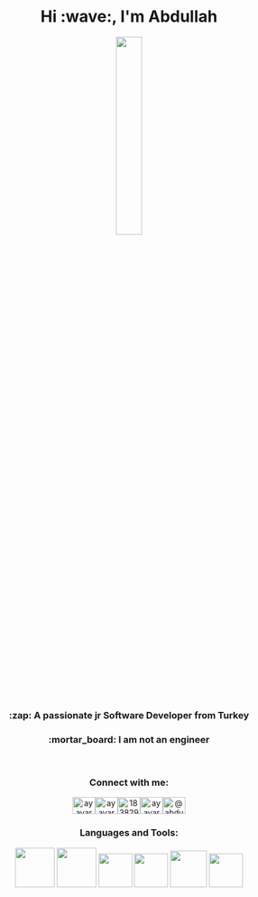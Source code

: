 <h1 align="center">Hi :wave:, I'm Abdullah</h1>
<p align="center" ><img 
 src="https://user-images.githubusercontent.com/22797857/90096298-b90f4b00-dd54-11ea-9a31-00ad53f8ec04.gif" width="30%"/></p>
<h3 align="center">:zap: A passionate jr Software Developer from Turkey</h3>
<h3 align="center">:mortar_board: I am not an engineer</h3>


<br>


<h3 align="center">Connect with me:</h3>
<p align="center">
<a href="https://twitter.com/abdullahyayar" target="_blank"><img align="center" src="https://raw.githubusercontent.com/rahuldkjain/github-profile-readme-generator/master/src/images/icons/Social/twitter.svg" alt="ayayar" height="30" width="40" /></a><a href="https://www.linkedin.com/in/abdullah-yayar-28ab241b8/" target="_blank"><img align="center" src="https://raw.githubusercontent.com/rahuldkjain/github-profile-readme-generator/master/src/images/icons/Social/linked-in-alt.svg" alt="ayayar" height="30" width="40" /></a><a href="https://stackoverflow.com/users/18382985/abdullah-yayar" target="_blank"><img align="center" src="https://raw.githubusercontent.com/rahuldkjain/github-profile-readme-generator/master/src/images/icons/Social/stack-overflow.svg" alt="18382985" height="30" width="40" /></a><a href="https://www.instagram.com/abdullahyayar27/" target="_blank"><img align="center" src="https://raw.githubusercontent.com/rahuldkjain/github-profile-readme-generator/master/src/images/icons/Social/instagram.svg" alt="ayayar" height="30" width="40" /></a><a href="https://medium.com/@abdullahyayar" target="_blank"><img align="center" src="https://raw.githubusercontent.com/rahuldkjain/github-profile-readme-generator/master/src/images/icons/Social/medium.svg" alt="@abdullahyayar" height="30" width="40" /></a>

</p>

<h3 align="center">Languages and Tools:</h3>

<p align="center">
<a href="https://www.w3.org/html/" target="_blank" rel="noreferrer"><img height="70" src="https://upload.wikimedia.org/wikipedia/commons/thumb/6/61/HTML5_logo_and_wordmark.svg/512px-HTML5_logo_and_wordmark.svg.png"></a>
<a href="https://www.w3schools.com/css/" target="_blank" rel="noreferrer"><img height="70" src="https://upload.wikimedia.org/wikipedia/commons/thumb/d/d5/CSS3_logo_and_wordmark.svg/363px-CSS3_logo_and_wordmark.svg.png"></a>
<a href="https://getbootstrap.com" target="_blank" rel="noreferrer"><img height="60" src="https://upload.wikimedia.org/wikipedia/commons/thumb/b/b2/Bootstrap_logo.svg/512px-Bootstrap_logo.svg.png"></a>
<a href="https://expressjs.com" target="_blank" rel="noreferrer"><img height="60" src="https://upload.wikimedia.org/wikipedia/commons/thumb/6/6a/JavaScript-logo.png/240px-JavaScript-logo.png"></a>
<a href="https://git-scm.com/" target="_blank" rel="noreferrer"><img height="65" src="https://upload.wikimedia.org/wikipedia/commons/thumb/3/3f/Git_icon.svg/97px-Git_icon.svg.png"></a>
<a href="https://code.visualstudio.com" target="_blank" rel="noreferrer"><img height="60" src="https://upload.wikimedia.org/wikipedia/commons/thumb/9/9a/Visual_Studio_Code_1.35_icon.svg/512px-Visual_Studio_Code_1.35_icon.svg.png"> </a></p>

